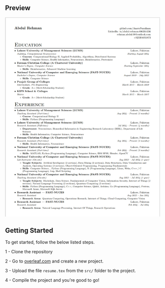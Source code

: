 
## Preview

![](images/resume.png)

## Getting Started

To get started, follow the below listed steps.

1 - Clone the repository

2 - Go to [overleaf.com](https://overleaf.com) and create a new project.

3 - Upload the file `resume.tex` from the `src/` folder to the project.

4 - Compile the project and you're good to go!